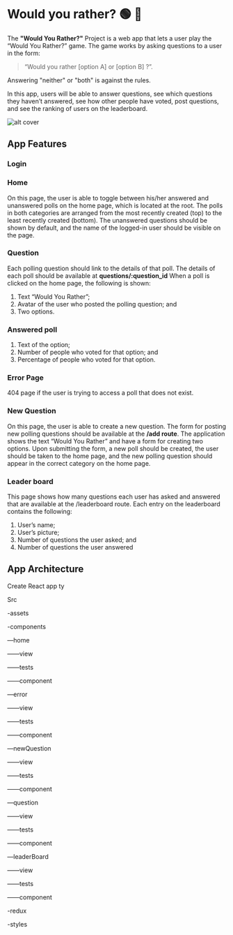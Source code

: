 # Would you rather? 🟢 🔴

The **"Would You Rather?"** Project is a web app that lets a user play the “Would You Rather?” game. The game works by asking questions to a user in the form:

> “Would you rather [option A] or [option B] ?”.

Answering "neither" or "both" is against the rules.

In this app, users will be able to answer questions, see which questions they haven’t answered, see how other people have voted, post questions, and see the ranking of users on the leaderboard.

![alt cover](https://github.com/Jess2D/ProjectWouldYouRather/blob/main/assets/concept/cover.png)

## App Features

### Login

### Home

On this page, the user is able to toggle between his/her answered and unanswered polls on the home page, which is located at the root. The polls in both categories are arranged from the most recently created (top) to the least recently created (bottom).
The unanswered questions should be shown by default, and the name of the logged-in user should be visible on the page.

### Question

Each polling question should link to the details of that poll.
The details of each poll should be available at **questions/:question_id**
When a poll is clicked on the home page, the following is shown:

1. Text “Would You Rather”;
2. Avatar of the user who posted the polling question; and
3. Two options.

### Answered poll

1. Text of the option;
2. Number of people who voted for that option; and
3. Percentage of people who voted for that option.

### Error Page

404 page if the user is trying to access a poll that does not exist.

### New Question

On this page, the user is able to create a new question.
The form for posting new polling questions should be available at the **/add route**. The application shows the text “Would You Rather” and have a form for creating two options. Upon submitting the form, a new poll should be created, the user should be taken to the home page, and the new polling question should appear in the correct category on the home page.

### Leader board

This page shows how many questions each user has asked and answered that are available at the /leaderboard route. Each entry on the leaderboard contains the following:

1. User’s name;
2. User’s picture;
3. Number of questions the user asked; and
4. Number of questions the user answered

## App Architecture

Create React app ty

Src


-assets


-components


—home


——view


——tests


——component


—error


——view


——tests


——component


—newQuestion


——view


——tests


——component


—question


——view


——tests


——component


—leaderBoard


——view


——tests


——component


-redux



-styles
